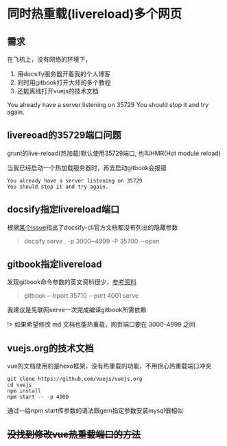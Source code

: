 # 同时热重载(livereload)多个网页

## 需求

在飞机上，没有网络的环境下，

1. 用docsify服务器开着我的个人博客
2. 同时用gitbook打开大师的多个教程
3. 还能离线打开vuejs的技术文档

You already have a server listening on 35729
You should stop it and try again.

## livereoad的35729端口问题

grunt的live-reload(热加载)默认使用35729端口, 也叫HMR(Hot module reload)

当我已经启动一个热加载服务器时，再去启动gitbook会报错

```
You already have a server listening on 35729
You should stop it and try again.
```

## docsify指定livereload端口

根据[某个issue](https://github.com/docsifyjs/docsify-cli/issues/51)指出了docsify-cli官方文档都没有列出的隐藏参数

> docsify serve . -p 3000~4999 -P 35700 --open


## gitbook指定livereload

发现gitbook命令参数的英文资料很少，[参考资料](https://stackoverflow.com/questions/28789420/how-to-change-default-listening-port-when-use-gitbook-to-serve-a-site)

> gitbook --lrport 35710 --port 4001 serve

我建议是先联网serve一次完成编译gitbook所需依赖

!> 如果希望修改 md 文档也能热重载，网页端口要在 3000-4999 之间

## vuejs.org的技术文档

vue的文档使用的是hexo框架，没有热重载的功能，不用担心热重载端口冲突

```
git clone https://github.com/vuejs/vuejs.org
cd vuejs
npm install
npm start -- -p 4000
```

通过--给npm start传参数的语法跟gem指定参数安装mysql很相似

## ~~没找到修改vue热重载端口的方法~~
 